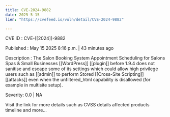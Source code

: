 ```yaml
---
title: CVE-2024-9882
date: 2025-5-15
lien: "https://cvefeed.io/vuln/detail/CVE-2024-9882"

---
```


CVE ID : CVE-[[2024]]-9882

Published :  May 15
2025
8:16 p.m. | 43 minutes ago

Description : The Salon Booking System
Appointment Scheduling for Salons
Spas & Small Businesses [[WordPress]] [[plugin]] before 1.9.4 does not sanitise and escape some of its settings
which could allow high privilege users such as [[admin]] to perform Stored [[Cross-Site Scripting]] [[attacks]] even when the unfiltered_html capability is disallowed (for example in multisite setup).

Severity: 0.0 | NA

Visit the link for more details
such as CVSS details
affected products
timeline
and more...
